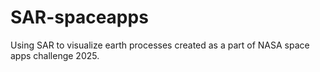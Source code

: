 # SAR-spaceapps
Using SAR to visualize earth processes created as a part of NASA space apps challenge 2025.
